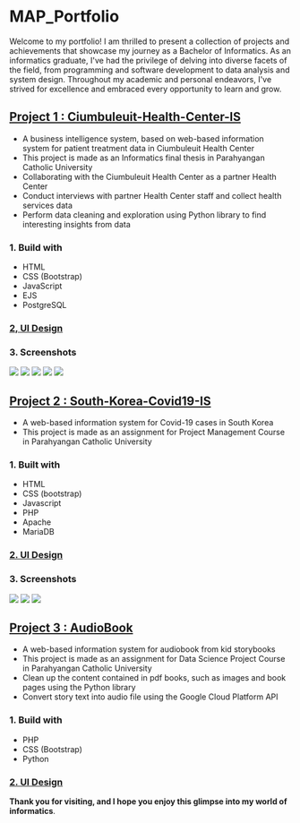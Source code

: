 # MAP_Portfolio
Welcome to my portfolio! I am thrilled to present a collection of projects and achievements that showcase my journey as a Bachelor of Informatics. As an informatics graduate, I've had the privilege of delving into diverse facets of the field, from programming and software development to data analysis and system design. Throughout my academic and personal endeavors, I've strived for excellence and embraced every opportunity to learn and grow.


## [Project 1 : Ciumbuleuit-Health-Center-IS](https://github.com/mariqpratama/Ciumbuleuit-Health-Center-IS)
- A business intelligence system, based on web-based information system for patient treatment data in Ciumbuleuit Health Center
- This project is made as an Informatics final thesis in Parahyangan Catholic University
- Collaborating with the Ciumbuleuit Health Center as a partner Health Center
- Conduct interviews with partner Health Center staff and collect health services data
- Perform data cleaning and exploration using Python library to find interesting insights from data

### 1. Build with
- HTML
- CSS (Bootstrap)
- JavaScript
- EJS
- PostgreSQL

### [2, UI Design](https://www.figma.com/file/pZ4pWbDYmazWtSwU3Qqjps/Puskes-Dashboard?node-id=405%3A119&t=C0vt7vNLdmoxjoFK-1)

### 3. Screenshots
![](/Images/Screenshot_20230218_012820.png)
![](/Images/Screenshot_20230219_074213.png)
![](/Images/Screenshot_20230219_094300.png)
![](/Images/Screenshot_20230225_094449.png)
![](/Images/Screenshot_20230312_101101.png)

## [Project 2 : South-Korea-Covid19-IS](https://github.com/jghjianghan/South-Korea-Covid19-IS/tree/main)
- A web-based information system for Covid-19 cases in South Korea
- This project is made as an assignment for Project Management Course in Parahyangan Catholic University

### 1. Built with
- HTML
- CSS (bootstrap)
- Javascript
- PHP
- Apache
- MariaDB

### [2. UI Design](https://www.figma.com/file/2IKbodWRolPT90QKODvsJo/Tubes-Manpro)

### 3. Screenshots
![](/Images/188309272-2ea98d78-8d3b-4bb3-90cd-27e0f87f9075.png)
![](/Images/188309307-e4968595-4cfc-4f4a-afa3-ab8ee5f2e137.png)
![](/Images/188309348-2f1b2dec-e993-48c4-84dc-d431283e6106.png)

## [Project 3 : AudioBook](https://github.com/mariqpratama/AudioBook/tree/main)
- A web-based information system for audiobook from kid storybooks
- This project is made as an assignment for Data Science Project Course in Parahyangan Catholic University
- Clean up the content contained in pdf books, such as images and book pages using the Python library
- Convert story text into audio file using the Google Cloud Platform API

### 1. Build with
- PHP
- CSS (Bootstrap)
- Python

### [2. UI Design](https://www.figma.com/file/jgxdN3szZIZxSNGBYdmuHa/Mockup-Audiobook?node-id=12%3A29&t=EWS1Pr2a4zUGmbBk-1)


**Thank you for visiting, and I hope you enjoy this glimpse into my world of informatics**.
